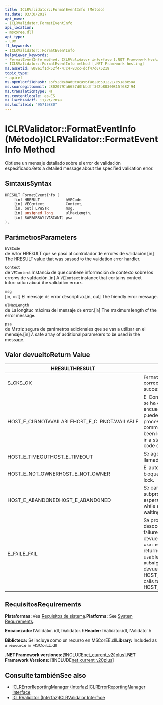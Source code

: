 ```yaml
---
title: ICLRValidator::FormatEventInfo (Método)
ms.date: 03/30/2017
api_name:
- ICLRValidator.FormatEventInfo
api_location:
- mscoree.dll
api_type:
- COM
f1_keywords:
- ICLRValidator::FormatEventInfo
helpviewer_keywords:
- FormatEventInfo method, ICLRValidator interface [.NET Framework hosting]
- ICLRValidator::FormatEventInfo method [.NET Framework hosting]
ms.assetid: 808e1f1d-52f4-47c4-83cc-dcf47d075219
topic_type:
- apiref
ms.openlocfilehash: a3f52deab4d0c8ca56fae2e65912217e51abe58a
ms.sourcegitcommit: d8020797a6657d0fbbdff362b80300815f682f94
ms.translationtype: MT
ms.contentlocale: es-ES
ms.lasthandoff: 11/24/2020
ms.locfileid: "95715880"
---
```

# <a name="iclrvalidatorformateventinfo-method"></a><span data-ttu-id="47fc0-102">ICLRValidator::FormatEventInfo (Método)</span><span class="sxs-lookup"><span data-stu-id="47fc0-102">ICLRValidator::FormatEventInfo Method</span></span>

<span data-ttu-id="47fc0-103">Obtiene un mensaje detallado sobre el error de validación especificado.</span><span class="sxs-lookup"><span data-stu-id="47fc0-103">Gets a detailed message about the specified validation error.</span></span>  
  
## <a name="syntax"></a><span data-ttu-id="47fc0-104">Sintaxis</span><span class="sxs-lookup"><span data-stu-id="47fc0-104">Syntax</span></span>  
  
```cpp  
HRESULT FormatEventInfo (  
    [in] HRESULT            hVECode,  
    [in] VEContext          Context,  
    [in, out] LPWSTR        msg,  
    [in] unsigned long      ulMaxLength,  
    [in] SAFEARRAY(VARIANT) psa  
);  
```  
  
## <a name="parameters"></a><span data-ttu-id="47fc0-105">Parámetros</span><span class="sxs-lookup"><span data-stu-id="47fc0-105">Parameters</span></span>  

 `hVECode`  
 <span data-ttu-id="47fc0-106">de Valor HRESULT que se pasó al controlador de errores de validación.</span><span class="sxs-lookup"><span data-stu-id="47fc0-106">[in] The HRESULT value that was passed to the validation error handler.</span></span>  
  
 `Context`  
 <span data-ttu-id="47fc0-107">de `VEContext` Instancia de que contiene información de contexto sobre los errores de validación.</span><span class="sxs-lookup"><span data-stu-id="47fc0-107">[in] A `VEContext` instance that contains context information about the validation errors.</span></span>  
  
 `msg`  
 <span data-ttu-id="47fc0-108">[in, out] El mensaje de error descriptivo.</span><span class="sxs-lookup"><span data-stu-id="47fc0-108">[in, out] The friendly error message.</span></span>  
  
 `ulMaxLength`  
 <span data-ttu-id="47fc0-109">de La longitud máxima del mensaje de error.</span><span class="sxs-lookup"><span data-stu-id="47fc0-109">[in] The maximum length of the error message.</span></span>  
  
 `psa`  
 <span data-ttu-id="47fc0-110">de Matriz segura de parámetros adicionales que se van a utilizar en el mensaje.</span><span class="sxs-lookup"><span data-stu-id="47fc0-110">[in] A safe array of additional parameters to be used in the message.</span></span>  
  
## <a name="return-value"></a><span data-ttu-id="47fc0-111">Valor devuelto</span><span class="sxs-lookup"><span data-stu-id="47fc0-111">Return Value</span></span>  
  
|<span data-ttu-id="47fc0-112">HRESULT</span><span class="sxs-lookup"><span data-stu-id="47fc0-112">HRESULT</span></span>|<span data-ttu-id="47fc0-113">Descripción</span><span class="sxs-lookup"><span data-stu-id="47fc0-113">Description</span></span>|  
|-------------|-----------------|  
|<span data-ttu-id="47fc0-114">S_OK</span><span class="sxs-lookup"><span data-stu-id="47fc0-114">S_OK</span></span>|<span data-ttu-id="47fc0-115">`FormatEventInfo` se devolvió correctamente.</span><span class="sxs-lookup"><span data-stu-id="47fc0-115">`FormatEventInfo` returned successfully.</span></span>|  
|<span data-ttu-id="47fc0-116">HOST_E_CLRNOTAVAILABLE</span><span class="sxs-lookup"><span data-stu-id="47fc0-116">HOST_E_CLRNOTAVAILABLE</span></span>|<span data-ttu-id="47fc0-117">El Common Language Runtime (CLR) no se ha cargado en un proceso o el CLR se encuentra en un estado en el que no puede ejecutar código administrado ni procesar la llamada correctamente.</span><span class="sxs-lookup"><span data-stu-id="47fc0-117">The common language runtime (CLR) has not been loaded into a process, or the CLR is in a state in which it cannot run managed code or process the call successfully.</span></span>|  
|<span data-ttu-id="47fc0-118">HOST_E_TIMEOUT</span><span class="sxs-lookup"><span data-stu-id="47fc0-118">HOST_E_TIMEOUT</span></span>|<span data-ttu-id="47fc0-119">Se agotó el tiempo de espera de la llamada.</span><span class="sxs-lookup"><span data-stu-id="47fc0-119">The call timed out.</span></span>|  
|<span data-ttu-id="47fc0-120">HOST_E_NOT_OWNER</span><span class="sxs-lookup"><span data-stu-id="47fc0-120">HOST_E_NOT_OWNER</span></span>|<span data-ttu-id="47fc0-121">El autor de la llamada no posee el bloqueo.</span><span class="sxs-lookup"><span data-stu-id="47fc0-121">The caller does not own the lock.</span></span>|  
|<span data-ttu-id="47fc0-122">HOST_E_ABANDONED</span><span class="sxs-lookup"><span data-stu-id="47fc0-122">HOST_E_ABANDONED</span></span>|<span data-ttu-id="47fc0-123">Se canceló un evento mientras un subproceso o fibra bloqueados estaba esperando en él.</span><span class="sxs-lookup"><span data-stu-id="47fc0-123">An event was canceled while a blocked thread or fiber was waiting on it.</span></span>|  
|<span data-ttu-id="47fc0-124">E_FAIL</span><span class="sxs-lookup"><span data-stu-id="47fc0-124">E_FAIL</span></span>|<span data-ttu-id="47fc0-125">Se produjo un error grave desconocido.</span><span class="sxs-lookup"><span data-stu-id="47fc0-125">An unknown catastrophic failure occurred.</span></span> <span data-ttu-id="47fc0-126">Cuando un método devuelve E_FAIL, CLR ya no se puede usar en el proceso.</span><span class="sxs-lookup"><span data-stu-id="47fc0-126">When a method returns E_FAIL, the CLR is no longer usable within the process.</span></span> <span data-ttu-id="47fc0-127">Las llamadas subsiguientes a métodos de hospedaje devuelven HOST_E_CLRNOTAVAILABLE.</span><span class="sxs-lookup"><span data-stu-id="47fc0-127">Subsequent calls to hosting methods return HOST_E_CLRNOTAVAILABLE.</span></span>|  
  
## <a name="requirements"></a><span data-ttu-id="47fc0-128">Requisitos</span><span class="sxs-lookup"><span data-stu-id="47fc0-128">Requirements</span></span>  

 <span data-ttu-id="47fc0-129">**Plataformas:** Vea [Requisitos de sistema](../../get-started/system-requirements.md).</span><span class="sxs-lookup"><span data-stu-id="47fc0-129">**Platforms:** See [System Requirements](../../get-started/system-requirements.md).</span></span>  
  
 <span data-ttu-id="47fc0-130">**Encabezado:** IValidator. idl, IValidator. h</span><span class="sxs-lookup"><span data-stu-id="47fc0-130">**Header:** IValidator.idl, IValidator.h</span></span>  
  
 <span data-ttu-id="47fc0-131">**Biblioteca:** Se incluye como un recurso en MSCorEE.dll</span><span class="sxs-lookup"><span data-stu-id="47fc0-131">**Library:** Included as a resource in MSCorEE.dll</span></span>  
  
 <span data-ttu-id="47fc0-132">**.NET Framework versiones:**[!INCLUDE[net_current_v20plus](../../../../includes/net-current-v20plus-md.md)]</span><span class="sxs-lookup"><span data-stu-id="47fc0-132">**.NET Framework Versions:** [!INCLUDE[net_current_v20plus](../../../../includes/net-current-v20plus-md.md)]</span></span>  
  
## <a name="see-also"></a><span data-ttu-id="47fc0-133">Consulte también</span><span class="sxs-lookup"><span data-stu-id="47fc0-133">See also</span></span>

- [<span data-ttu-id="47fc0-134">ICLRErrorReportingManager (Interfaz)</span><span class="sxs-lookup"><span data-stu-id="47fc0-134">ICLRErrorReportingManager Interface</span></span>](iclrerrorreportingmanager-interface.md)
- [<span data-ttu-id="47fc0-135">ICLRValidator (Interfaz)</span><span class="sxs-lookup"><span data-stu-id="47fc0-135">ICLRValidator Interface</span></span>](iclrvalidator-interface.md)
